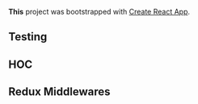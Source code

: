 **This** project was bootstrapped with [Create React App](https://github.com/facebook/create-react-app).


## Testing

## HOC

## Redux Middlewares


